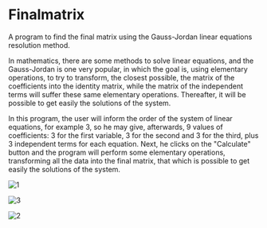 # Finalmatrix
A program to find the final matrix using the Gauss-Jordan linear equations resolution method.

In mathematics, there are some methods to solve linear equations, and the Gauss-Jordan is one very popular, in which the goal is, using elementary operations, to try to transform, the closest possible, the matrix of the coefficients into the identity matrix, while the matrix of the independent terms will suffer these same elementary operations. Thereafter, it will be possible to get easily the solutions of the system.

In this program, the user will inform the order of the system of linear equations, for example 3, so he may give, afterwards, 9 values of coefficients: 3 for the first variable, 3 for the second and 3 for the third, plus 3 independent terms for each equation. Next, he clicks on the "Calculate" button and the program will perform some elementary operations, transforming all the data into the final matrix, that which is possible to get easily the solutions of the system.

![1](https://user-images.githubusercontent.com/84875646/144942329-f5977888-ef7f-42d6-bafa-03b7611e1335.png)

![3](https://user-images.githubusercontent.com/84875646/144942402-de51f9ee-4432-4f75-826a-0a5ec0a932ee.png)

![2](https://user-images.githubusercontent.com/84875646/144942424-8cdb590c-ca01-48dd-a5e4-d8ee32ae073e.png)
